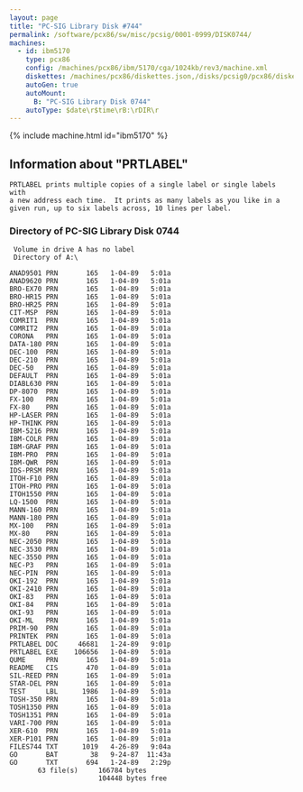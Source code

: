 ```yaml
---
layout: page
title: "PC-SIG Library Disk #744"
permalink: /software/pcx86/sw/misc/pcsig/0001-0999/DISK0744/
machines:
  - id: ibm5170
    type: pcx86
    config: /machines/pcx86/ibm/5170/cga/1024kb/rev3/machine.xml
    diskettes: /machines/pcx86/diskettes.json,/disks/pcsig0/pcx86/diskettes.json
    autoGen: true
    autoMount:
      B: "PC-SIG Library Disk 0744"
    autoType: $date\r$time\rB:\rDIR\r
---
```


{% include machine.html id="ibm5170" %}

## Information about "PRTLABEL"

    PRTLABEL prints multiple copies of a single label or single labels with
    a new address each time.  It prints as many labels as you like in a
    given run, up to six labels across, 10 lines per label.

### Directory of PC-SIG Library Disk 0744

     Volume in drive A has no label
     Directory of A:\

    ANAD9501 PRN       165   1-04-89   5:01a
    ANAD9620 PRN       165   1-04-89   5:01a
    BRO-EX70 PRN       165   1-04-89   5:01a
    BRO-HR15 PRN       165   1-04-89   5:01a
    BRO-HR25 PRN       165   1-04-89   5:01a
    CIT-MSP  PRN       165   1-04-89   5:01a
    COMRIT1  PRN       165   1-04-89   5:01a
    COMRIT2  PRN       165   1-04-89   5:01a
    CORONA   PRN       165   1-04-89   5:01a
    DATA-180 PRN       165   1-04-89   5:01a
    DEC-100  PRN       165   1-04-89   5:01a
    DEC-210  PRN       165   1-04-89   5:01a
    DEC-50   PRN       165   1-04-89   5:01a
    DEFAULT  PRN       165   1-04-89   5:01a
    DIABL630 PRN       165   1-04-89   5:01a
    DP-8070  PRN       165   1-04-89   5:01a
    FX-100   PRN       165   1-04-89   5:01a
    FX-80    PRN       165   1-04-89   5:01a
    HP-LASER PRN       165   1-04-89   5:01a
    HP-THINK PRN       165   1-04-89   5:01a
    IBM-5216 PRN       165   1-04-89   5:01a
    IBM-COLR PRN       165   1-04-89   5:01a
    IBM-GRAF PRN       165   1-04-89   5:01a
    IBM-PRO  PRN       165   1-04-89   5:01a
    IBM-QWR  PRN       165   1-04-89   5:01a
    IDS-PRSM PRN       165   1-04-89   5:01a
    ITOH-F10 PRN       165   1-04-89   5:01a
    ITOH-PRO PRN       165   1-04-89   5:01a
    ITOH1550 PRN       165   1-04-89   5:01a
    LQ-1500  PRN       165   1-04-89   5:01a
    MANN-160 PRN       165   1-04-89   5:01a
    MANN-180 PRN       165   1-04-89   5:01a
    MX-100   PRN       165   1-04-89   5:01a
    MX-80    PRN       165   1-04-89   5:01a
    NEC-2050 PRN       165   1-04-89   5:01a
    NEC-3530 PRN       165   1-04-89   5:01a
    NEC-3550 PRN       165   1-04-89   5:01a
    NEC-P3   PRN       165   1-04-89   5:01a
    NEC-PIN  PRN       165   1-04-89   5:01a
    OKI-192  PRN       165   1-04-89   5:01a
    OKI-2410 PRN       165   1-04-89   5:01a
    OKI-83   PRN       165   1-04-89   5:01a
    OKI-84   PRN       165   1-04-89   5:01a
    OKI-93   PRN       165   1-04-89   5:01a
    OKI-ML   PRN       165   1-04-89   5:01a
    PRIM-90  PRN       165   1-04-89   5:01a
    PRINTEK  PRN       165   1-04-89   5:01a
    PRTLABEL DOC     46681   1-24-89   9:01p
    PRTLABEL EXE    106656   1-04-89   5:01a
    QUME     PRN       165   1-04-89   5:01a
    README   CIS       470   1-04-89   5:01a
    SIL-REED PRN       165   1-04-89   5:01a
    STAR-DEL PRN       165   1-04-89   5:01a
    TEST     LBL      1986   1-04-89   5:01a
    TOSH-350 PRN       165   1-04-89   5:01a
    TOSH1350 PRN       165   1-04-89   5:01a
    TOSH1351 PRN       165   1-04-89   5:01a
    VARI-700 PRN       165   1-04-89   5:01a
    XER-610  PRN       165   1-04-89   5:01a
    XER-P101 PRN       165   1-04-89   5:01a
    FILES744 TXT      1019   4-26-89   9:04a
    GO       BAT        38   9-24-87  11:43a
    GO       TXT       694   1-24-89   2:29p
           63 file(s)     166784 bytes
                          104448 bytes free
